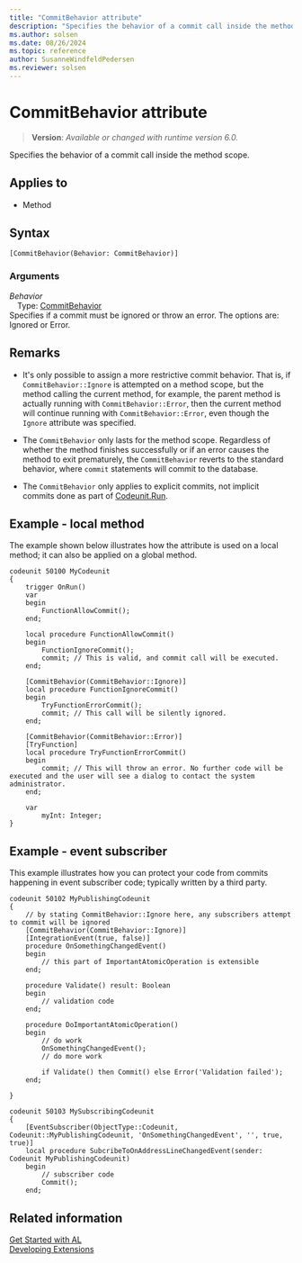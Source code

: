 ```yaml
---
title: "CommitBehavior attribute"
description: "Specifies the behavior of a commit call inside the method scope."
ms.author: solsen
ms.date: 08/26/2024
ms.topic: reference
author: SusanneWindfeldPedersen
ms.reviewer: solsen
---
```

[//]: # (START>DO_NOT_EDIT)
[//]: # (IMPORTANT:Do not edit any of the content between here and the END>DO_NOT_EDIT.)
[//]: # (Any modifications should be made in the .xml files in the ModernDev repo.)

# CommitBehavior attribute
> **Version**: _Available or changed with runtime version 6.0._

Specifies the behavior of a commit call inside the method scope.


## Applies to

- Method


## Syntax

```AL
[CommitBehavior(Behavior: CommitBehavior)]
```

### Arguments
*Behavior*  
&emsp;Type: [CommitBehavior](../methods-auto/commitbehavior/commitbehavior-option.md)  
Specifies if a commit must be ignored or throw an error. The options are: Ignored or Error.  

[//]: # (IMPORTANT: END>DO_NOT_EDIT)


## Remarks

- It's only possible to assign a more restrictive commit behavior. That is, if `CommitBehavior::Ignore` is attempted on a method scope, but the method calling the current method, for example, the parent method is actually running with `CommitBehavior::Error`, then the current method will continue running with `CommitBehavior::Error`, even though the `Ignore` attribute was specified.

- The `CommitBehavior` only lasts for the method scope. Regardless of whether the method finishes successfully or if an error causes the method to exit prematurely, the `CommitBehavior` reverts to the standard behavior, where `commit` statements will commit to the database.

- The `CommitBehavior` only applies to explicit commits, not implicit commits done as part of [Codeunit.Run](../methods-auto/codeunit/codeunit-run-method.md). 

## Example - local method

The example shown below illustrates how the attribute is used on a local method; it can also be applied on a global method.

```AL
codeunit 50100 MyCodeunit
{
    trigger OnRun()
    var
    begin
        FunctionAllowCommit();
    end;

    local procedure FunctionAllowCommit()
    begin
        FunctionIgnoreCommit();
        commit; // This is valid, and commit call will be executed.
    end;

    [CommitBehavior(CommitBehavior::Ignore)]
    local procedure FunctionIgnoreCommit()
    begin
        TryFunctionErrorCommit();
        commit; // This call will be silently ignored.
    end;

    [CommitBehavior(CommitBehavior::Error)]
    [TryFunction]
    local procedure TryFunctionErrorCommit()
    begin
        commit; // This will throw an error. No further code will be executed and the user will see a dialog to contact the system administrator.
    end;

    var
        myInt: Integer;
}
```

## Example - event subscriber

This example illustrates how you can protect your code from commits happening in event subscriber code; typically written by a third party.

```AL
codeunit 50102 MyPublishingCodeunit
{
    // by stating CommitBehavior::Ignore here, any subscribers attempt to commit will be ignored
    [CommitBehavior(CommitBehavior::Ignore)]
    [IntegrationEvent(true, false)]
    procedure OnSomethingChangedEvent()
    begin
        // this part of ImportantAtomicOperation is extensible
    end;

    procedure Validate() result: Boolean
    begin
        // validation code 
    end;

    procedure DoImportantAtomicOperation()
    begin
        // do work
        OnSomethingChangedEvent();
        // do more work

        if Validate() then Commit() else Error('Validation failed');
    end;

}

codeunit 50103 MySubscribingCodeunit
{
    [EventSubscriber(ObjectType::Codeunit, Codeunit::MyPublishingCodeunit, 'OnSomethingChangedEvent', '', true, true)]
    local procedure SubcribeToOnAddressLineChangedEvent(sender: Codeunit MyPublishingCodeunit)
    begin
        // subscriber code
        Commit();
    end;

```

## Related information  
[Get Started with AL](../devenv-get-started.md)  
[Developing Extensions](../devenv-dev-overview.md)  